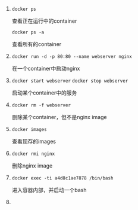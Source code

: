 1. `docker ps`

   查看正在运行中的container

   `docker ps -a`

   查看所有的container

2. `docker run -d -p 80:80 --name webserver nginx`

   在一个container中启动nginx

3. `docker start webserver`  `docker stop webserver`

   启动某个container中的服务

4. `docker rm -f webserver`

   删除某个container，但不是nginx image

5. `docker images`

   查看现存的images

6. `docker rmi nginx`

   删除nginx image

7. `docker exec -ti a4d8c1ae7878 /bin/bash`

   进入容器内部，并启动一个bash

8. ​